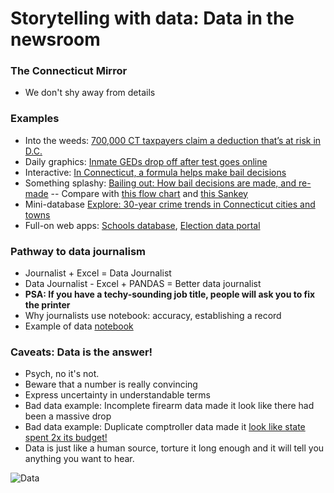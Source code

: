 # Storytelling with data: Data in the newsroom

### The Connecticut Mirror

* We don't shy away from details

### Examples

* Into the weeds: [700,000 CT taxpayers claim a deduction that’s at risk in D.C.](https://ctmirror.org/2017/08/02/700000-ct-taxpayers-claim-a-deduction-thats-at-risk-in-d-c/) 
* Daily graphics: [Inmate GEDs drop off after test goes online](https://ctmirror.org/2017/12/28/inmate-geds-drop-off-after-test-goes-online/) 
* Interactive: [In Connecticut, a formula helps make bail decisions](https://trendct.org/2017/02/22/in-connecticut-a-formula-helps-make-bail-decisions/) 
* Something splashy: [Bailing out: How bail decisions are made, and re-made](https://github.com/jakekara/small-business-express-loan-analysis/blob/master/Small%20Business%20Express%20Analysis%202.ipynb) -- Compare with [this flow chart](https://www.documentcloud.org/documents/3455625-Pretrial-Release-and-Detention-in-CT-2-6-2017.html#document/p26) and [this Sankey](https://jakekara.github.io/pretrial-sankey/)
* Mini-database [Explore: 30-year crime trends in Connecticut cities and towns](https://ctmirror.org/2017/09/29/explore-30-year-crime-trends-in-connecticut-cities-and-towns/) 
* Full-on web apps: [Schools database](https://schools.ctmirror.org), [Election data portal](https://blogotron.ctmirror.org/election-2016/page/us-house/)

### Pathway to data journalism

* Journalist + Excel = Data Journalist
* Data Journalist - Excel + PANDAS = Better data journalist
* __PSA: If you have a techy-sounding job title, people will ask you to fix the printer__
* Why journalists use notebook: accuracy, establishing a record
* Example of data [notebook](https://github.com/jakekara/small-business-express-loan-analysis/blob/master/Small%20Business%20Express%20Analysis%202.ipynb)

### Caveats: Data is the answer!

* Psych, no it's not.
* Beware that a number is really convincing
* Express uncertainty in understandable terms
* Bad data example: Incomplete firearm data made it look like there had been a massive drop
* Bad data example: Duplicate comptroller data made it [look like state spent 2x its budget!](https://github.com/trendct-data/comptroller-data-problem)
* Data is just like a human source, torture it long enough and it will tell
  you anything you want to hear.

![Data](https://upload.wikimedia.org/wikipedia/en/0/09/DataTNG.jpg)




